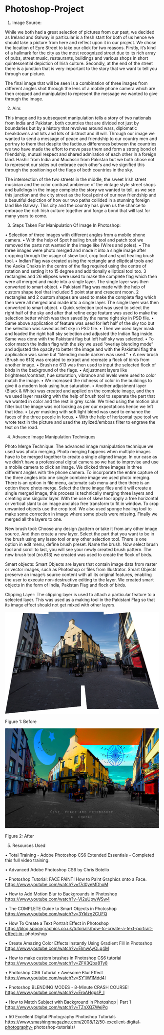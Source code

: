 # Photoshop-Project
1)	Image Source:

While we both had a great selection of pictures from our past, we decided as Ireland and Galway in particular is a fresh start for both of us hence we should take a picture from here and reflect upon it in our project. We chose the location of Eyre Street to take our click for two reasons. Firstly, it’s kind of a hallmark for the city as the most recognized street due to its rich array of pubs, street music, restaurants, buildings and various shops in short quintessential depiction of Irish culture. Secondly, at the end of the street there is a junction that is very important to the story that we want to tell you through our picture. 

The final image that will be seen is a combination of three images from different angles shot through the lens of a mobile phone camera which are then cropped and manipulated to represent the message we wanted to give through the image.

2)	Aim:

This image and its subsequent manipulation tells a story of two nationals from India and Pakistan, both countries that are divided not just by boundaries but by a history that revolves around wars, diplomatic breakdowns and lots and lots of distrust and ill will. Through our image we wanted to send a message of peace and friendship to our country men and portray to them that despite the factious differences between the countries we two have made the effort to move pass them and form a strong bond of friendship, mutual respect and shared admiration of each other in a foreign land. Hashir from India and Mudassir from Pakistan but we both chose not to represent our sides but embrace each other’s and we signified this through the positioning of the flags of both countries in the sky.

The intersection of the two streets in the middle, the sweet Irish street musician and the color contrast ambience of the vintage style street shops and buildings in the image complete the story we wanted to tell, as we see this junction and the city street as the focal point of our new friendship and a beautiful depiction of how our two paths collided in a stunning foreign land like Galway. This city and the country has given us the chance to embrace the rich Irish culture together and forge a bond that will last for many years to come.











3)	Steps Taken For Manipulation Of Image In Photoshop:

•	Selection of three images with different angles from a mobile phone camera.
•	With the help of Spot healing brush tool and patch tool we removed the parts not wanted in the image like (Wires and poles).
•	The three images were photo merged and made it into a single image after cropping through the usage of skew tool, crop tool and spot healing brush tool.
•	Indian Flag was created using the rectangle and elliptical tools and the Asoka Chakra in the centre of the flag required using the centre of rotation and setting it to 15 degree and additionally elliptical tool too. 3 rectangles and 26 ellipses were used to make the complete flag which then were all merged and made into a single layer. The single layer was then converted to smart object. 
•	Pakistani Flag was made with the help of custom shape tool that included 5 point star and crescent moon. 2 rectangles and 2 custom shapes are used to make the complete flag which then were all merged and made into a single layer. The single layer was then converted to smart object.
•	Quick selection tool was used to select the right half of the sky and after that refine edge feature was used to make the selection better which was then saved by the name right sky in PSD file.
•	Same above application of feature was used for left half of the sky too but the selection was saved as left sky in PSD file.
•	Then we used layer mask and loaded the right half sky selection and adjusted the Indian flag inside. Same was done with the Pakistani flag but left half sky was selected.
•	To color match the Indian flag with the sky we used “overlay blending mode” and adjusted the opacity to better the image and with the Pakistani flag the application was same but “blending mode darken was used.”
•	A new brush (Brush no 613) was created to extract and recreate a flock of birds from another image. 
•	Brush no 613 was then used to input the selected flock of birds in the background of the flags.
•	Adjustment layers like brightness/contrast, hue saturation, vibrance and levels were used to color match the image.
•	We increased the richness of color in the buildings to give it a modern look using hue saturation.
•	Another adjustment layer (Black & White) was created and applied on the complete image, and then we used layer masking with the help of brush tool to separate the part that we wanted in color and the rest in grey scale. We tried using the motion blur filter but the image was not looking as per our expectations hence we left that idea.
•	Layer masking with soft light blend was used to enhance the faces of the three people in focus.
•	With the help of horizontal type tool we wrote text in the picture and used the stylized/emboss filter to engrave the text on the road.

4)	Advance Image Manipulation Techniques

Photo Merge Technique:
The advanced image manipulation technique we used was photo merging. Photo merging happens when multiple images have to be merged together to create a single aligned image. In our case as we didn’t have a professional digital camera so we had to improvise and use a mobile camera to click an image. We clicked three images in three different angles with the phone camera. To incorporate the entire capture of the three angles into one single combine image we used photo merging. 
There is an option in file menu, automate sub menu and then there is an option there photo merge. Select the three image files and it will create a single merged image, this process is technically merging three layers and creating one singular layer.
With the use of skew tool apply a free horizontal or vertical slant to an image and also free transform to fit in window. To crop unwanted objects use the crop tool. We also used sponge healing tool to make some correction in image where some pixels were missing. Finally we merged all the layers to one.

New brush tool:
Choose any design /pattern or take it from any other image source. And then create a new layer. Select the part that you want to be in the brush using any lasso tool or any other selection tool. There is one option in edit menu, define brush preset. Name the brush. Now select brush tool and scroll to last, you will see your newly created brush pattern. The new brush tool (no.613) we created was used to create the flock of birds.

Smart objects:
Smart Objects are layers that contain image data from raster or vector images, such as Photoshop or files from Illustrator. Smart Objects preserve an image’s source content with all its original features, enabling the user to execute non-destructive editing to the layer. We created smart objects in the form of India, Pakistan Flag and flock of birds.

Clipping Layer:
The clipping layer is used to attach a particular feature to a selected layer. This was used as a making tool in the Pakistani Flag so that its image effect should not get mixed with other layers.









![](Original%20Images/small_photomerged_image.jpg)


 



Figure 1: Before










![](optimized%20image.jpg)


 


Figure 2: After

















5)	Resources Used

•	Total Training - Adobe Photoshop CS6 Extended Essentials
              - Completed this full video training.

•	Advanced Adobe Photoshop CS6 by Chris Botello

•	Photoshop Tutorial: FACE PAINT! How to Paint Graphics onto a Face.
             https://www.youtube.com/watch?v=f7d0yeMDhoM

•	How to Add Motion Blur to Backgrounds in Photoshop
             https://www.youtube.com/watch?v=VI2uUpwWSw4

•	The COMPLETE Guide to Smart Objects in Photoshop
              https://www.youtube.com/watch?v=3YkIzg2CUFQ

•	How To Create a Text Portrait Effect in Photoshop
https://blog.spoongraphics.co.uk/tutorials/how-to-create-a-text-portrait-effect-in- photoshop

•	Create Amazing Color Effects Instantly Using Gradient Fill in Photoshop
              https://www.youtube.com/watch?v=ElmwAyOLg4M

•	How to make custom brushes in Photoshop CS6 tutorial
             https://www.youtube.com/watch?v=ZFK3Qba8Ty8

•	Photoshop CS6 Tutorial • Awesome Blur Effect
             https://www.youtube.com/watch?v=SY1lW1Mdd4I

•	Photoshop BLENDING MODES - 8-Minute CRASH COURSE!
             https://www.youtube.com/watch?v=EroAHgpsP_I

•	How to Match Subject with Background in Photoshop | Part 1
             https://www.youtube.com/watch?v=TZnXQZWejPg

•	50 Excellent Digital Photography Photoshop Tutorials
https://www.smashingmagazine.com/2008/12/50-excellent-digital-photography-           photoshop-tutorials/


